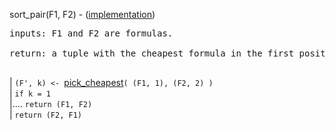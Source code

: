 sort\_pair(F1, F2) - ([implementation](http://code.google.com/p/aic-expresso/source/browse/trunk/src/main/java/com/sri/ai/grinder/library/equality/cardinality/direct/core/SortPair.java))
<pre>
inputs: F1 and F2 are formulas.<br>
return: a tuple with the cheapest formula in the first position.<br>
</pre>
| `(F', k) <- `[pick\_cheapest](FunctionPickCheapest.md)`( (F1, 1), (F2, 2) )`<br>
| <code>if k = 1</code><br>
|.... <code>return (F1, F2)</code><br>
| <code>return (F2, F1)</code><br>